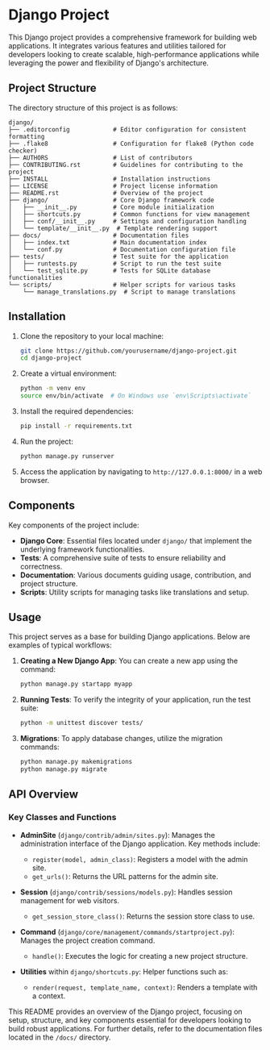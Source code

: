 # Django Project

This Django project provides a comprehensive framework for building web applications. It integrates various features and utilities tailored for developers looking to create scalable, high-performance applications while leveraging the power and flexibility of Django's architecture.

## Project Structure

The directory structure of this project is as follows:

```
django/
├── .editorconfig            # Editor configuration for consistent formatting
├── .flake8                  # Configuration for flake8 (Python code checker)
├── AUTHORS                  # List of contributors
├── CONTRIBUTING.rst         # Guidelines for contributing to the project
├── INSTALL                  # Installation instructions
├── LICENSE                  # Project license information
├── README.rst               # Overview of the project
├── django/                  # Core Django framework code
│   ├── __init__.py          # Core module initialization
│   ├── shortcuts.py         # Common functions for view management
│   ├── conf/__init__.py     # Settings and configuration handling
│   └── template/__init__.py  # Template rendering support
├── docs/                    # Documentation files
│   ├── index.txt            # Main documentation index
│   └── conf.py              # Documentation configuration file
├── tests/                   # Test suite for the application
│   ├── runtests.py          # Script to run the test suite
│   └── test_sqlite.py       # Tests for SQLite database functionalities
└── scripts/                 # Helper scripts for various tasks
    └── manage_translations.py  # Script to manage translations
```

## Installation

1. Clone the repository to your local machine:
   ```bash
   git clone https://github.com/yourusername/django-project.git
   cd django-project
   ```

2. Create a virtual environment:
   ```bash
   python -m venv env
   source env/bin/activate  # On Windows use `env\Scripts\activate`
   ```

3. Install the required dependencies:
   ```bash
   pip install -r requirements.txt
   ```

4. Run the project:
   ```bash
   python manage.py runserver
   ```

5. Access the application by navigating to `http://127.0.0.1:8000/` in a web browser.

## Components

Key components of the project include:

- **Django Core**: Essential files located under `django/` that implement the underlying framework functionalities.
- **Tests**: A comprehensive suite of tests to ensure reliability and correctness.
- **Documentation**: Various documents guiding usage, contribution, and project structure.
- **Scripts**: Utility scripts for managing tasks like translations and setup.

## Usage

This project serves as a base for building Django applications. Below are examples of typical workflows:

1. **Creating a New Django App**:
   You can create a new app using the command:
   ```bash
   python manage.py startapp myapp
   ```

2. **Running Tests**:
   To verify the integrity of your application, run the test suite:
   ```bash
   python -m unittest discover tests/
   ```

3. **Migrations**:
   To apply database changes, utilize the migration commands:
   ```bash
   python manage.py makemigrations
   python manage.py migrate
   ```

## API Overview

### Key Classes and Functions

- **AdminSite** (`django/contrib/admin/sites.py`):
  Manages the administration interface of the Django application. Key methods include:
  - `register(model, admin_class)`: Registers a model with the admin site.
  - `get_urls()`: Returns the URL patterns for the admin site.

- **Session** (`django/contrib/sessions/models.py`):
  Handles session management for web visitors.
  - `get_session_store_class()`: Returns the session store class to use.

- **Command** (`django/core/management/commands/startproject.py`):
  Manages the project creation command.
  - `handle()`: Executes the logic for creating a new project structure.

- **Utilities** within `django/shortcuts.py`:
  Helper functions such as:
  - `render(request, template_name, context)`: Renders a template with a context.

This README provides an overview of the Django project, focusing on setup, structure, and key components essential for developers looking to build robust applications. For further details, refer to the documentation files located in the `/docs/` directory.